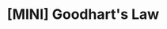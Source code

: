 ---
categories: ['podcasts', 'data science', 'all_articles']
provider_display: "dataskeptic.com"
provider_name: "Data Skeptic"
favicon_url: "http://dataskeptic.com/favicon/favicon-16x16.png"
title: "[MINI] Goodhart's Law"
published: "2016-06-04"
source: http://dataskeptic.com/epnotes/kill-the-word-cloud.php
raw_source: http://traffic.libsyn.com/dataskeptic/goodharts-law.mp3
thumbnail: http://discover.pocketcasts.com/discover/images/400/27284b30-d9fa-0131-37b0-723c91aeae46.jpg
---